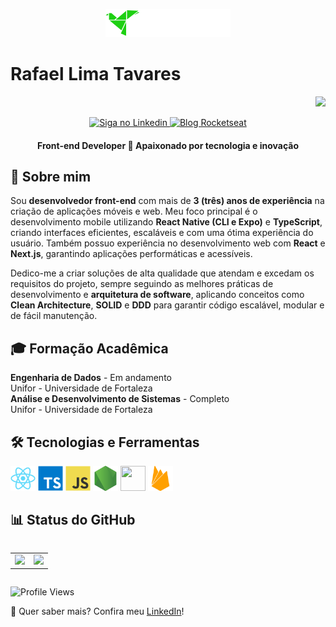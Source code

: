 <p align="center">
  <img src="./images/logo.png" width="200"/>
</p>

<div align="left">
  <h1>Rafael Lima Tavares</h1>
</div>

<p align="right">
  <img src="./images/illustration.png" width="300"/>
</p>

<p align="center">
  <a href="https://www.linkedin.com/in/rafaeld3v/">
    <img alt="Siga no Linkedin" src="https://img.shields.io/badge/-LinkedIn-blue?style=flat-square&logo=Linkedin&logoColor=white&link=https://www.linkedin.com/in/rafaeld3v/">
  </a>
   
  <a href="https://app.rocketseat.com.br/me/rafael">
    <img alt="Blog Rocketseat" src="https://img.shields.io/badge/Blog-Rocketseat-%237159c1?style=flat&logo=ghost">
  </a>  
</p>

<h4 align="center"> 
  Front-end Developer 🚀 Apaixonado por tecnologia e inovação
</h4>

## 🚀 Sobre mim

Sou **desenvolvedor front-end** com mais de **3 (três) anos de experiência** na criação de aplicações móveis e web. Meu foco principal é o desenvolvimento mobile utilizando **React Native (CLI e Expo)** e **TypeScript**, criando interfaces eficientes, escaláveis e com uma ótima experiência do usuário. Também possuo experiência no desenvolvimento web com **React** e **Next.js**, garantindo aplicações performáticas e acessíveis.<br>

Dedico-me a criar soluções de alta qualidade que atendam e excedam os requisitos do projeto, sempre seguindo as melhores práticas de desenvolvimento e **arquitetura de software**, aplicando conceitos como **Clean Architecture**, **SOLID** e **DDD** para garantir código escalável, modular e de fácil manutenção.<br>

## 🎓 Formação Acadêmica

**Engenharia de Dados** - Em andamento<br>
Unifor - Universidade de Fortaleza<br>
**Análise e Desenvolvimento de Sistemas** - Completo<br>
Unifor - Universidade de Fortaleza

## 🛠 Tecnologias e Ferramentas

<p align="left">
  <img src="https://raw.githubusercontent.com/devicons/devicon/master/icons/react/react-original.svg" width="40" height="40"/>
  <img src="https://raw.githubusercontent.com/devicons/devicon/master/icons/typescript/typescript-original.svg" width="40" height="40"/>
  <img src="https://raw.githubusercontent.com/devicons/devicon/master/icons/javascript/javascript-original.svg" width="40" height="40"/>
  <img src="https://raw.githubusercontent.com/devicons/devicon/master/icons/nodejs/nodejs-original.svg" width="40" height="40"/>
  <img src="https://www.vectorlogo.zone/logos/git-scm/git-scm-icon.svg" width="40" height="40"/>
  <img src="https://raw.githubusercontent.com/devicons/devicon/master/icons/firebase/firebase-plain.svg" width="40" height="40"/>
</p>

## 📊 Status do GitHub 

<table align='left'>
  <tr>
    <td>
      <img height='172' src='https://github-readme-stats.vercel.app/api/top-langs/?username=rafaeld3v&layout=compact&theme=dark'>
    </td>
    <td>
      <img height='172' src='https://github-readme-stats.vercel.app/api?username=rafaeld3v&show_icons=true&theme=dark'>
    </td>
  </tr>
</table>

<br clear="both"/>

<p align="left">
  <img src="http://estruyf-github.azurewebsites.net/api/VisitorHit?user=rafaeld3v&repo=rafaeld3v&countColor=green" alt="Profile Views"/>
</p>

🔗 Quer saber mais? Confira meu [LinkedIn](https://www.linkedin.com/in/rafaeld3v/)!
